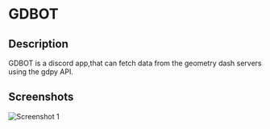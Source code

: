 # GDBOT
## Description
GDBOT is a discord app,that can fetch data from the geometry dash servers using the gdpy API.
## Screenshots

![Screenshot 1](images/screenshot1.png)


